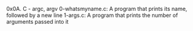 0x0A. C - argc, argv
0-whatsmyname.c: A program that prints its name, followed by a new line
1-args.c: A program that prints the number of arguments passed into it
